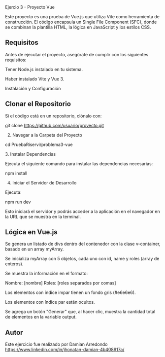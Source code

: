 Ejercio 3 - Proyecto Vue

Este proyecto es una prueba de Vue.js que utiliza Vite como herramienta de construcción. El código encapsula un Single File Component (SFC), donde se combinan la plantilla HTML, la lógica en JavaScript y los estilos CSS.

## Requisitos

Antes de ejecutar el proyecto, asegúrate de cumplir con los siguientes requisitos:

Tener Node.js instalado en tu sistema.

Haber instalado Vite y Vue 3.

Instalación y Configuración

## Clonar el Repositorio 

Si el código está en un repositorio, clónalo con:

git clone https://github.com/usuario/proyecto.git

2. Navegar a la Carpeta del Proyecto

cd PruebaRiservi/problema3-vue

3️. Instalar Dependencias

Ejecuta el siguiente comando para instalar las dependencias necesarias:

npm install

4. Iniciar el Servidor de Desarrollo

Ejecuta:

npm run dev

Esto iniciará el servidor y podrás acceder a la aplicación en el navegador en la URL que se muestra en la terminal.


## Lógica en Vue.js

Se genera un listado de divs dentro del contenedor con la clase v-container, basado en un array myArray.

Se inicializa myArray con 5 objetos, cada uno con id, name y roles (array de enteros).

Se muestra la información en el formato:

Nombre: [nombre]
Roles: [roles separados por comas]

Los elementos con índice impar tienen un fondo gris (#e6e6e6).

Los elementos con índice par están ocultos.

Se agrega un botón "Generar" que, al hacer clic, muestra la cantidad total de elementos en la variable output.


## Autor
Este ejercicio fue realizado por Damian Arredondo https://www.linkedin.com/in/jhonatan-damian-4b408917a/
